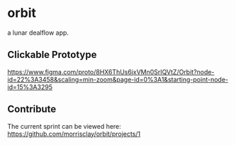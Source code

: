 # orbit
a lunar dealflow app.

## Clickable Prototype
https://www.figma.com/proto/8HX6ThUs6jxVMn0SrIQVtZ/Orbit?node-id=22%3A3458&scaling=min-zoom&page-id=0%3A1&starting-point-node-id=15%3A3295

## Contribute
The current sprint can be viewed here: https://github.com/morrisclay/orbit/projects/1
